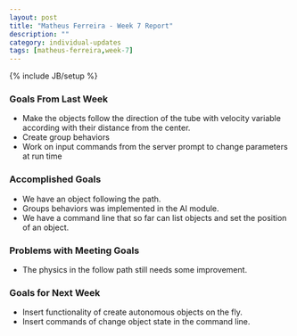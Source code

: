 ```yaml
---
layout: post
title: "Matheus Ferreira - Week 7 Report"
description: ""
category: individual-updates
tags: [matheus-ferreira,week-7]
---
```

{% include JB/setup %}

### Goals From Last Week
* Make the objects follow the direction of the tube with velocity variable according with their distance from the center.
* Create group behaviors
* Work on input commands from the server prompt to change parameters at run time

### Accomplished Goals
* We have an object following the path.
* Groups behaviors was implemented in the AI module.
* We have a command line that so far can list objects and set the position of an object.
 
### Problems with Meeting Goals
* The physics in the follow path still needs some improvement.

### Goals for Next Week
* Insert functionality of create autonomous objects on the fly.
* Insert commands of change object state in the command line.
